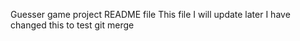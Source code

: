 Guesser game project README file 
This file I will update later 
I have changed this to test git merge
